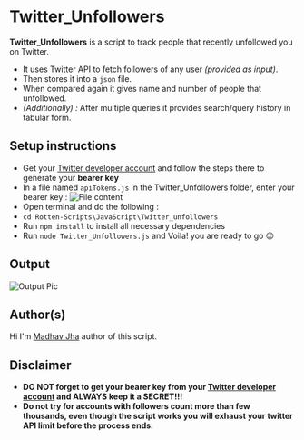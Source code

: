 # Twitter_Unfollowers
**Twitter_Unfollowers** is a script to track people that recently unfollowed you on Twitter.
- It uses Twitter API to fetch followers of any user *(provided as input)*.
- Then stores it into a `json` file. 
- When compared again it gives name and number of people that unfollowed.
- *(Additionally) :* After multiple queries it provides search/query history in tabular form.
## Setup instructions
- Get your [Twitter developer account](https://developer.twitter.com/en) and follow the steps there to generate your **bearer key**
- In a file named `apiTokens.js` in the Twitter_Unfollowers folder, enter your bearer key : ![File content](https://i.imgur.com/4UlveGE.png)
- Open terminal and do the following : 
- `cd Rotten-Scripts\JavaScript\Twitter_unfollowers`
- Run `npm install` to install all necessary dependencies
- Run `node Twitter_Unfollowers.js` and Voila! you are ready to go 😉

## Output
![Output Pic](https://i.imgur.com/HQ68vDj.png)

## Author(s)
Hi I'm [Madhav Jha](https://github.jhamadhav.com) author of this script.

## Disclaimer
- **DO NOT forget to get your bearer key from your [Twitter developer account](https://developer.twitter.com/en) and ALWAYS keep it a SECRET!!!**
- **Do not try for accounts with followers count more than few thousands, even though the script works you will exhaust your twitter API limit before the process ends.**
